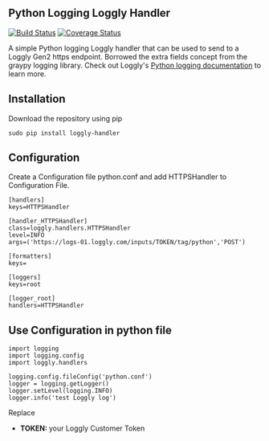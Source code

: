 Python Logging Loggly Handler
-----------------------------

[![Build Status](https://travis-ci.org/kennedyj/loggly-handler.png?branch=master)](https://travis-ci.org/kennedyj/loggly-handler) [![Coverage Status](https://coveralls.io/repos/kennedyj/loggly-handler/badge.png?branch=master)](https://coveralls.io/r/kennedyj/loggly-handler?branch=master)

A simple Python logging Loggly handler that can be used to send to a Loggly Gen2 https endpoint. Borrowed the extra fields concept from the graypy logging library. Check out Loggly's [Python logging documentation](https://www.loggly.com/docs/python-http/) to learn more.

## Installation
Download the repository using pip 
    
    sudo pip install loggly-handler

## Configuration

Create a Configuration file python.conf and add HTTPSHandler to Configuration File.
    
    [handlers]
    keys=HTTPSHandler
    
    [handler_HTTPSHandler]
    class=loggly.handlers.HTTPSHandler
    level=INFO
    args=('https://logs-01.loggly.com/inputs/TOKEN/tag/python','POST')
    
    [formatters]
    keys=
    
    [loggers]
    keys=root
    
    [logger_root]
    handlers=HTTPSHandler

## Use Configuration in python file

    import logging
    import logging.config
    import loggly.handlers
    
    logging.config.fileConfig('python.conf')
    logger = logging.getLogger()
    logger.setLevel(logging.INFO)
    logger.info('test Loggly log')


Replace
<ul>
<li><strong>TOKEN: </strong>your Loggly Customer Token</li>
</ul>
